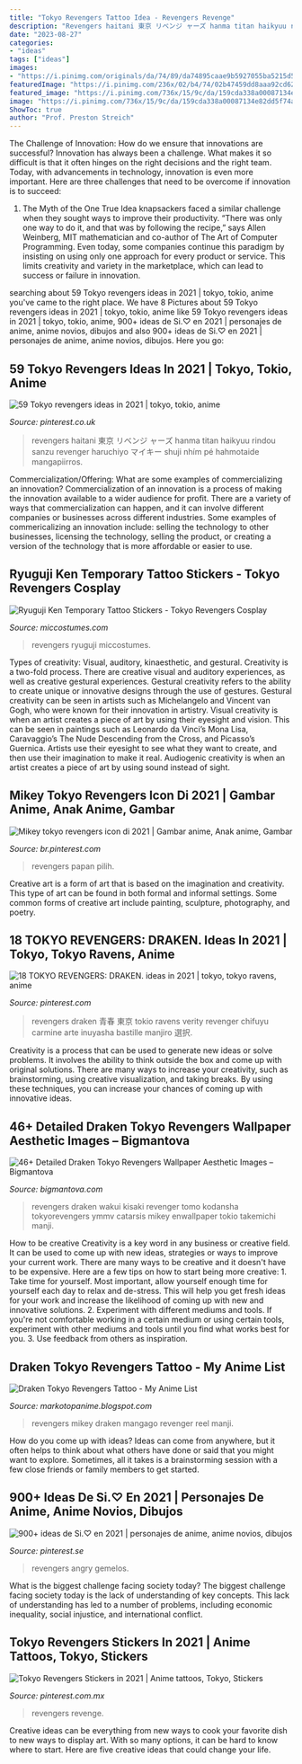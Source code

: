 ```yaml
---
title: "Tokyo Revengers Tattoo Idea - Revengers Revenge"
description: "Revengers haitani 東京 リベンジ ャーズ hanma titan haikyuu rindou sanzu revenger haruchiyo マイキー shuji nhím pé hahmotaide mangapiirros"
date: "2023-08-27"
categories:
- "ideas"
tags: ["ideas"]
images:
- "https://i.pinimg.com/originals/da/74/89/da74895caae9b5927055ba5215d54046.jpg"
featuredImage: "https://i.pinimg.com/236x/02/b4/74/02b47459dd8aaa92cd622a72eda4cffb.jpg?nii=t"
featured_image: "https://i.pinimg.com/736x/15/9c/da/159cda338a00087134e82dd5f74a759f.jpg"
image: "https://i.pinimg.com/736x/15/9c/da/159cda338a00087134e82dd5f74a759f.jpg"
ShowToc: true
author: "Prof. Preston Streich"
---
```



The Challenge of Innovation: How do we ensure that innovations are successful?
Innovation has always been a challenge. What makes it so difficult is that it often hinges on the right decisions and the right team. Today, with advancements in technology, innovation is even more important. Here are three challenges that need to be overcome if innovation is to succeed:
1. The Myth of the One True Idea
 knapsackers faced a similar challenge when they sought ways to improve their productivity. “There was only one way to do it, and that was by following the recipe,” says Allen Weinberg, MIT mathematician and co-author of The Art of Computer Programming. Even today, some companies continue this paradigm by insisting on using only one approach for every product or service. This limits creativity and variety in the marketplace, which can lead to success or failure in innovation.


	

		
searching about 59 Tokyo revengers ideas in 2021 | tokyo, tokio, anime you've came to the right place. We have 8 Pictures about 59 Tokyo revengers ideas in 2021 | tokyo, tokio, anime like 59 Tokyo revengers ideas in 2021 | tokyo, tokio, anime, 900+ ideas de Si.♡ en 2021 | personajes de anime, anime novios, dibujos and also 900+ ideas de Si.♡ en 2021 | personajes de anime, anime novios, dibujos. Here you go:
		
    
## 59 Tokyo Revengers Ideas In 2021 | Tokyo, Tokio, Anime

<img loading=lazy src="https://i.pinimg.com/474x/c9/4a/a5/c94aa56e70a7a65437933ed41a53187f.jpg" onerror="this.onerror=null;this.src='https://tse4.mm.bing.net/th?id=OIP.PBrbB_8Hu00SRdbez3f_LAAAAA&amp;pid=15.1';" alt="59 Tokyo revengers ideas in 2021 | tokyo, tokio, anime">

_Source: pinterest.co.uk_

>revengers haitani 東京 リベンジ ャーズ hanma titan haikyuu rindou sanzu revenger haruchiyo マイキー shuji nhím pé hahmotaide mangapiirros. 

	

Commercialization/Offering: What are some examples of commercializing an innovation?
Commercialization of an innovation is a process of making the innovation available to a wider audience for profit. There are a variety of ways that commercialization can happen, and it can involve different companies or businesses across different industries. Some examples of commericalizing an innovation include: selling the technology to other businesses, licensing the technology, selling the product, or creating a version of the technology that is more affordable or easier to use.

    
## Ryuguji Ken Temporary Tattoo Stickers - Tokyo Revengers Cosplay

<img loading=lazy src="https://www.miccostumes.com/images/path-products/image-ATR108T01.jpg/&amp;width=1200&amp;height=1200&amp;original=77s8AgZSGN6A&amp;a.jpg" onerror="this.onerror=null;this.src='https://tse3.mm.bing.net/th?id=OIP.7rnGUvRlofM-pDcdb9oXRwHaK3&amp;pid=15.1';" alt="Ryuguji Ken Temporary Tattoo Stickers - Tokyo Revengers Cosplay">

_Source: miccostumes.com_

>revengers ryuguji miccostumes. 

	

Types of creativity: Visual, auditory, kinaesthetic, and gestural.
Creativity is a two-fold process. There are creative visual and auditory experiences, as well as creative gestural experiences. Gestural creativity refers to the ability to create unique or innovative designs through the use of gestures. Gestural creativity can be seen in artists such as Michelangelo and Vincent van Gogh, who were known for their innovation in artistry. Visual creativity is when an artist creates a piece of art by using their eyesight and vision. This can be seen in paintings such as Leonardo da Vinci’s Mona Lisa, Caravaggio’s The Nude Descending from the Cross, and Picasso’s Guernica. Artists use their eyesight to see what they want to create, and then use their imagination to make it real. Audiogenic creativity is when an artist creates a piece of art by using sound instead of sight.

    
## Mikey Tokyo Revengers Icon Di 2021 | Gambar Anime, Anak Anime, Gambar

<img loading=lazy src="https://i.pinimg.com/736x/15/9c/da/159cda338a00087134e82dd5f74a759f.jpg" onerror="this.onerror=null;this.src='https://tse2.mm.bing.net/th?id=OIP.j10GkgrhgQQlxlx1MdmybQHaHa&amp;pid=15.1';" alt="Mikey tokyo revengers icon di 2021 | Gambar anime, Anak anime, Gambar">

_Source: br.pinterest.com_

>revengers papan pilih. 

	

Creative art is a form of art that is based on the imagination and creativity. This type of art can be found in both formal and informal settings. Some common forms of creative art include painting, sculpture, photography, and poetry.

    
## 18 TOKYO REVENGERS: DRAKEN. Ideas In 2021 | Tokyo, Tokyo Ravens, Anime

<img loading=lazy src="https://i.pinimg.com/474x/2e/94/6b/2e946b57d3fbcff2cd7e7a1e6d10d64d.jpg" onerror="this.onerror=null;this.src='https://tse3.mm.bing.net/th?id=OIP.aUTB00lzZz_93-wwqaLBdAAAAA&amp;pid=15.1';" alt="18 TOKYO REVENGERS: DRAKEN. ideas in 2021 | tokyo, tokyo ravens, anime">

_Source: pinterest.com_

>revengers draken 青春 東京 tokio ravens verity revenger chifuyu carmine arte inuyasha bastille manjiro 選択. 

	

Creativity is a process that can be used to generate new ideas or solve problems. It involves the ability to think outside the box and come up with original solutions. There are many ways to increase your creativity, such as brainstorming, using creative visualization, and taking breaks. By using these techniques, you can increase your chances of coming up with innovative ideas.

    
## 46+ Detailed Draken Tokyo Revengers Wallpaper Aesthetic Images – Bigmantova

<img loading=lazy src="https://i.pinimg.com/originals/a6/f1/3d/a6f13d12932ce45f01e85f7a181ff03b.jpg" onerror="this.onerror=null;this.src='https://tse1.mm.bing.net/th?id=OIP.PXpUjTJ_L0rX3banuBsGJwHaLH&amp;pid=15.1';" alt="46+ Detailed Draken Tokyo Revengers Wallpaper Aesthetic Images – Bigmantova">

_Source: bigmantova.com_

>revengers draken wakui kisaki revenger tomo kodansha tokyorevengers ymmv catarsis mikey enwallpaper tokio takemichi manji. 

	

How to be creative
Creativity is a key word in any business or creative field. It can be used to come up with new ideas, strategies or ways to improve your current work. There are many ways to be creative and it doesn't have to be expensive. Here are a few tips on how to start being more creative: 1. Take time for yourself. Most important, allow yourself enough time for yourself each day to relax and de-stress. This will help you get fresh ideas for your work and increase the likelihood of coming up with new and innovative solutions. 2. Experiment with different mediums and tools. If you're not comfortable working in a certain medium or using certain tools, experiment with other mediums and tools until you find what works best for you. 3. Use feedback from others as inspiration.

    
## Draken Tokyo Revengers Tattoo - My Anime List

<img loading=lazy src="https://i.pinimg.com/originals/da/74/89/da74895caae9b5927055ba5215d54046.jpg" onerror="this.onerror=null;this.src='https://tse4.mm.bing.net/th?id=OIP.-q6JIc2Vw0sZmiwt3f3CQwHaKi&amp;pid=15.1';" alt="Draken Tokyo Revengers Tattoo - My Anime List">

_Source: markotopanime.blogspot.com_

>revengers mikey draken mangago revenger reel manji. 

	

How do you come up with ideas?
Ideas can come from anywhere, but it often helps to think about what others have done or said that you might want to explore. Sometimes, all it takes is a brainstorming session with a few close friends or family members to get started.

    
## 900+ Ideas De Si.♡ En 2021 | Personajes De Anime, Anime Novios, Dibujos

<img loading=lazy src="https://i.pinimg.com/474x/d1/a8/11/d1a811c6357d86233eaf816a4f50dcba.jpg" onerror="this.onerror=null;this.src='https://tse2.mm.bing.net/th?id=OIP.gv6ybVWbt-6UWm-u4J0mTAAAAA&amp;pid=15.1';" alt="900+ ideas de Si.♡ en 2021 | personajes de anime, anime novios, dibujos">

_Source: pinterest.se_

>revengers angry gemelos. 

	

What is the biggest challenge facing society today?
The biggest challenge facing society today is the lack of understanding of key concepts. This lack of understanding has led to a number of problems, including economic inequality, social injustice, and international conflict.

    
## Tokyo Revengers Stickers In 2021 | Anime Tattoos, Tokyo, Stickers

<img loading=lazy src="https://i.pinimg.com/236x/02/b4/74/02b47459dd8aaa92cd622a72eda4cffb.jpg?nii=t" onerror="this.onerror=null;this.src='https://tse3.mm.bing.net/th?id=OIP.OGFazKDTBiR9TyZE88rh5QAAAA&amp;pid=15.1';" alt="Tokyo Revengers Stickers in 2021 | Anime tattoos, Tokyo, Stickers">

_Source: pinterest.com.mx_

>revengers revenge. 

	

Creative ideas can be everything from new ways to cook your favorite dish to new ways to display art. With so many options, it can be hard to know where to start. Here are five creative ideas that could change your life.


